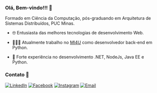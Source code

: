 ### Olá, Bem-vindo!!! 👋

Formado em Ciência da Computação, pós-graduando em Arquitetura de Sistemas Distribuídos, PUC Minas.

* 🤓 Entusiasta das melhores tecnologias de desenvolvimento Web.

* 👨🏻‍💻 Atualmente trabalho no [MI4U](https://www.mi4u.com.br) como desenvolvedor back-end em Python.

* 💪 Forte experiência no desenvolvimento .NET, NodeJs, Java EE e Python.

### Contato 💬

[![LinkedIn](https://img.shields.io/badge/LinkedIn-0075ff?style=flat-square&logo=LinkedIn&link=https://www.linkedin.com/in/wellingtoong/)](https://www.linkedin.com/in/wellingtoong/)
[![Facebook](https://img.shields.io/badge/Facebook-0075ff?style=flat-square&logo=Facebook&logoColor=white&link=https://www.facebook.com/WellingtoonG/)](https://www.facebook.com/WellingtoonG/)
[![Instagram](https://img.shields.io/badge/Instagram-0075ff?style=flat-square&logo=Instagram&logoColor=white&link=https://www.instagram.com/wellingtoong/)](https://www.instagram.com/wellingtoong/)
[![Email](https://img.shields.io/badge/wellington.gonzalez@hotmail.com-0075ff?style=flat-square&logo=Minutemailer&logoColor=white&link=mailto:wellington.gonzalez@hotmail.com)](mailto:wellington.gonzalez@hotmail.com)
